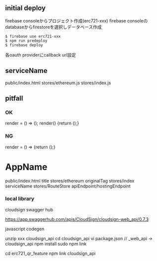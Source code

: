
## initial deploy

firebase consoleからプロジェクト作成(erc721-xxx)
firebase consoleのdatabaseからfirestoreを選択しデータベース作成
```
$ firebase use erc721-xxx
$ npm run predeploy
$ firebase deploy
```

各oauth providerにcallback url設定

## serviceName

public/index.html
stores/ethereum.js
stores/index.js


## pitfall

### OK
render = () => ();
render() {return ();}

### NG
render = () => {return ();}

# AppName

public/index.html title
stores/ethereum originalTag
stores/index serviceName
stores/RouteStore apiEndpoint/hostingEndpoint

### local library

cloudsign swagger hub

https://app.swaggerhub.com/apis/CloudSign/cloudsign-web_api/0.7.3

javascript codegen

unzip xxx cloudsign_api
cd cloudsign_api
vi package.json // _web_api -> cloudsign_api
npm install
sudo npm link

cd erc721_qr_feature
npm link cloudsign_api

